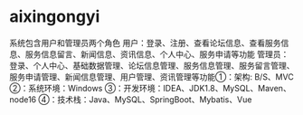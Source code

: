 # aixingongyi
系统包含用户和管理员两个角色 用户：登录、注册、查看论坛信息、查看服务信息、服务信息留言、新闻信息、资讯信息、个人中心、服务申请等功能 管理员：登录、个人中心、基础数据管理、论坛信息管理、服务信息管理、服务留言管理、服务申请管理、新闻信息管理、用户管理、资讯管理等功能①：架构: B/S、MVC ②：系统环境：Windows ③：开发环境：IDEA、JDK1.8、MySQL、Maven、node16 ④：技术栈：Java、MySQL、SpringBoot、Mybatis、Vue
